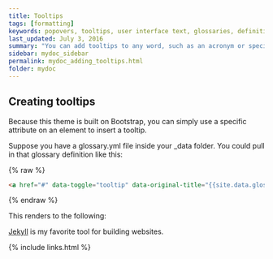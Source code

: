 ```yaml
---
title: Tooltips
tags: [formatting]
keywords: popovers, tooltips, user interface text, glossaries, definitions
last_updated: July 3, 2016
summary: "You can add tooltips to any word, such as an acronym or specialized term. Tooltips work well for glossary definitions, because you don't have to keep repeating the definition, nor do you assume the reader already knows the word's meaning."
sidebar: mydoc_sidebar
permalink: mydoc_adding_tooltips.html
folder: mydoc
---
```


## Creating tooltips
Because this theme is built on Bootstrap, you can simply use a specific attribute on an element to insert a tooltip.

Suppose you have a glossary.yml file inside your \_data folder. You could pull in that glossary definition like this:

{% raw %}
```html
<a href="#" data-toggle="tooltip" data-original-title="{{site.data.glossary.jekyll_platform}}">Jekyll</a> is my favorite tool for building websites.
```
{% endraw %}

This renders to the following:

<a href="#" data-toggle="tooltip" data-original-title="{{site.data.glossary.jekyll_platform}}">Jekyll</a> is my favorite tool for building websites.

{% include links.html %}
